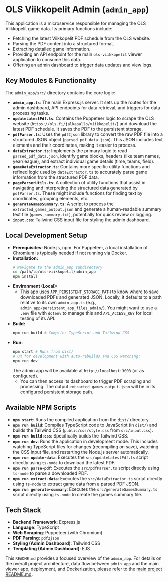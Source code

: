 # OLS Viikkopelit Admin (`admin_app`)

This application is a microservice responsible for managing the OLS Viikkopelit game data. Its primary functions include:
- Fetching the latest Viikkopelit PDF schedule from the OLS website.
- Parsing the PDF content into a structured format.
- Extracting detailed game information.
- Providing an API endpoint for the main `ols-viikkopelit` viewer application to consume this data.
- Offering an admin dashboard to trigger data updates and view logs.

## Key Modules & Functionality

The `admin_app/src/` directory contains the core logic:

- **`admin_app.ts`**: The main Express.js server. It sets up the routes for the admin dashboard, API endpoints for data retrieval, and triggers for data processing tasks.
- **`updateLatestPdf.ts`**: Contains the Puppeteer logic to scrape the OLS website (`https://ols.fi/jalkapallo/viikkopelit/`) and download the latest PDF schedule. It saves the PDF to the persistent storage.
- **`pdfParser.ts`**: Uses the `pdf2json` library to convert the raw PDF file into a structured JSON object (`parsed_pdf_data.json`). This JSON includes text elements and their coordinates, making it easier to process.
- **`dataExtractor.ts`**: Implements the primary logic to read `parsed_pdf_data.json`, identify game blocks, headers (like team names, year/league), and extract individual game details (time, teams, field).
- **`gameDataExtractor.ts`**: Contains more specific utility functions and refined logic used by `dataExtractor.ts` to accurately parse game information from the structured PDF data.
- **`pageParserUtils.ts`**: A collection of utility functions that assist in navigating and interpreting the structured data generated by `pdfParser.ts`. These might include functions for finding text by coordinates, grouping elements, etc.
- **`generateGamesSummary.ts`**: A script to process the `extracted_games_output.json` and generate a human-readable summary text file (`games_summary.txt`), potentially for quick review or logging.
- **`input.css`**: Tailwind CSS input file for styling the admin dashboard.

## Local Development Setup

*   **Prerequisites:** Node.js, npm. For Puppeteer, a local installation of Chromium is typically needed if not running via Docker.
*   **Installation:**
    ```bash
    # Navigate to the admin_app subdirectory
    cd /path/to/ols-viikkopelit/admin_app
    npm install
    ```
*   **Environment (Local):**
    *   This app uses `APP_PERSISTENT_STORAGE_PATH` to know where to save downloaded PDFs and generated JSON. Locally, it defaults to a path relative to its own `admin_app.ts` (e.g., `admin_app/persistent_app_files_admin/`). You might want to use a `.env` file with `dotenv` to manage this and `API_ACCESS_KEY` for local testing of its API.
*   **Build:**
    ```bash
    npm run build # Compiles TypeScript and Tailwind CSS
    ```
*   **Run:**
    ```bash
    npm start # Runs from dist/
    # OR for development with auto-rebuilds and CSS watching:
    npm run dev
    ```
    The admin app will be available at `http://localhost:3003` (or as configured).
    *   You can then access its dashboard to trigger PDF scraping and processing. The output `extracted_games_output.json` will be in its configured persistent storage path.

## Available NPM Scripts

- **`npm start`**: Runs the compiled application from the `dist/` directory.
- **`npm run build`**: Compiles TypeScript code to JavaScript (in `dist/`) and builds the Tailwind CSS (`public/css/style.css` from `src/input.css`).
- **`npm run build:css`**: Specifically builds the Tailwind CSS.
- **`npm run dev`**: Runs the application in development mode. This includes watching TypeScript files for changes (recompiling on save), watching the CSS input file, and restarting the Node.js server automatically.
- **`npm run update-data`**: Executes the `src/updateLatestPdf.ts` script directly using `ts-node` to download the latest PDF.
- **`npm run parse-pdf`**: Executes the `src/pdfParser.ts` script directly using `ts-node` to parse a downloaded PDF.
- **`npm run extract-data`**: Executes the `src/dataExtractor.ts` script directly using `ts-node` to extract game data from a parsed PDF JSON.
- **`npm run generate-summary`**: Executes the `src/generateGamesSummary.ts` script directly using `ts-node` to create the games summary file.

## Tech Stack

- **Backend Framework**: Express.js
- **Language**: TypeScript
- **Web Scraping**: Puppeteer (with Chromium)
- **PDF Parsing**: `pdf2json`
- **Styling (Admin Dashboard)**: Tailwind CSS
- **Templating (Admin Dashboard)**: EJS

This `README.md` provides a focused overview of the `admin_app`. For details on the overall project architecture, data flow between `admin_app` and the main viewer app, deployment, and Dockerization, please refer to the [main project README.md](../../README.md).
